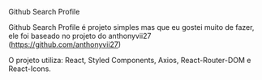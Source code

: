 Github Search Profile

Github Search Profile é projeto simples mas que eu gostei muito de fazer, ele foi baseado no projeto do anthonyvii27 (https://github.com/anthonyvii27)

O projeto utiliza: React, Styled Components, Axios, React-Router-DOM e React-Icons.
